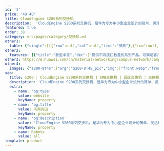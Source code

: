 ```yaml
---
id: '1'
price: '49.40'
title: CloudEngine S200系列交换机
description:  'CloudEngine S200系列交换机，是华为专为中小型企业设计的简单、灵活和可靠的新一代Web管理型交换机，可广泛用于企业办公、生产等场景，助力企业实现数字化转型。'
featured: true
order: 38
category: src/pages/category/交换机.md
other1: 
  table: {"single":[[{"row":null,"col":null,"text":"参数"},{"row":null,"col":null,"text":"CloudEngine S200-8T4S\nCloudEngine S200-8P4S"},{"row":null,"col":null,"text":"CloudEngine S200-24T4S\nCloudEngine S200-24P4S"},{"row":null,"col":null,"text":"CloudEngine S200-48T4S"}],[{"row":null,"col":null,"text":"包转发率"},{"row":null,"col":null,"text":"18Mpps"},{"row":null,"col":null,"text":"42Mpps"},{"row":null,"col":null,"text":"78Mpps"}],[{"row":null,"col":null,"text":"交换容量"},{"row":null,"col":null,"text":"336Gbps"},{"row":null,"col":null,"text":"336Gbps"},{"row":null,"col":null,"text":"432Gbps"}],[{"row":null,"col":null,"text":"固定端口"},{"row":null,"col":null,"text":"8个10/100/1000BASE-T以太网端口，4个千兆SFP"},{"row":null,"col":null,"text":"24个10/100/1000BASE-T以太网端口，4个千兆SFP"},{"row":null,"col":null,"text":"48个10/100/1000BASE-T以太网端口，4个千兆SFP"}],[{"row":null,"col":null,"text":"PoE能力"},{"row":null,"col":null,"text":"CloudEngine S200-8T4S：不支持\nCloudEngine S200-8P4S：支持"},{"row":null,"col":null,"text":"CloudEngine S200-24T4S：不支持\nCloudEngine S200-24P4S：支持"},{"row":null,"col":null,"text":"CloudEngine S200-48T4S：不支持"}],[{"row":null,"col":null,"text":"散热"},{"row":null,"col":null,"text":"风冷散热，智能调速"},{"row":null,"col":null,"text":"风冷散热，智能调速"},{"row":null,"col":null,"text":"风冷散热，智能调速"}]]}
other2:
  features: [{"title":"款型丰富","dec":["提供不同接口数量的系列产品，可满足客户不同应用场景需求"]},{"title":"无阻塞转发","dec":["提供二三层线速交换能力，所有端口无阻塞转发"]},{"title":"节能设计","dec":["设备支持端口休眠及端口自动功率调节等节能技术，大幅降低功耗"]}]
other3: https://e.huawei.com/cn/material/networking/campus-network/campusswitch/7b66b452f5a1499089dd0cc83a91649f
other4:
  images: {"s200-8t4s":{"org":"S200-8T4S_pic","img":["front.webp","front_left.webp","front_right.webp","front_top.webp","rear.webp","rear_top.webp"]}}
seo:
  title: s200 | CloudEngine S200系列交换机 | SMB交换机 | 园区交换机 | 交换机 | 企业网络
  description: 'CloudEngine S200系列交换机，是华为专为中小型企业设计的简单、灵活和可靠的新一代Web管理型交换机，可广泛用于企业办公、生产等场景，助力企业实现数字化转型。'
  extra:
    - name: 'og:type'
      value: website
      keyName: property
    - name: 'og:title'
      value: 河南网田
      keyName: property
    - name: 'og:description'
      value: 'CloudEngine S200系列交换机，是华为专为中小型企业设计的简单、灵活和可靠的新一代Web管理型交换机，可广泛用于企业办公、生产等场景，助力企业实现数字化转型。'
      keyName: property
    - name: Robots
      value: all
template: product
---
```

